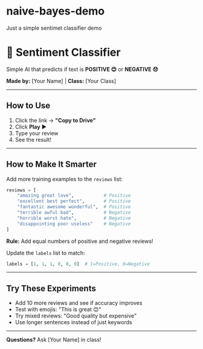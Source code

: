 # naive-bayes-demo
Just a simple sentimet classifier demo

# 🤖 Sentiment Classifier

Simple AI that predicts if text is **POSITIVE 😊** or **NEGATIVE 😞**

**Made by:** [Your Name] | **Class:** [Your Class]

---

## How to Use

1. Click the link → **"Copy to Drive"**
2. Click **Play** ▶️
3. Type your review
4. See the result!

---

## How to Make It Smarter

Add more training examples to the `reviews` list:

```python
reviews = [
    "amazing great love",           # Positive
    "excellent best perfect",       # Positive
    "fantastic awesome wonderful",  # Positive
    "terrible awful bad",           # Negative
    "horrible worst hate",          # Negative
    "disappointing poor useless"    # Negative
]
```

**Rule:** Add equal numbers of positive and negative reviews!

Update the `labels` list to match:
```python
labels = [1, 1, 1, 0, 0, 0]  # 1=Positive, 0=Negative
```

---

## Try These Experiments

- Add 10 more reviews and see if accuracy improves
- Test with emojis: "This is great 😊"
- Try mixed reviews: "Good quality but expensive"
- Use longer sentences instead of just keywords


---

**Questions?** Ask [Your Name] in class!

